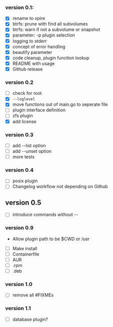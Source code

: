 ### version 0.1:

- [x] rename to xpire
- [x] btrfs: prune with find all subvolumes
- [x] btrfs: warn if not a subvolume or snapshot
- [x] parameter: -p plugin selection
- [x] logging to stderr
- [x] concept of error handling
- [x] beautify parameter
- [x] code cleanup, plugin function lookup
- [x] README with usage
- [x] Github release

### version 0.2

- [ ] check for root
- [x] `--loglevel`
- [x] move functions out of main.go to seperate file
- [ ] plugin interface definition
- [ ] zfs plugin
- [x] add license

### version 0.3

- [ ] add --list option
- [ ] add --unset option
- [ ] more tests

### version 0.4

- [ ] posix plugin
- [ ] Changelog workflow not depending on Github

## version 0.5

- [ ] introduce commands without --




### version 0.9

- Allow plugin path to be $CWD or /usr
- [ ] Make install
- [ ] Containerfile
- [ ] AUR
- [ ] .rpm
- [ ] .deb

### version 1.0

- [ ] remove all #FIXMEs

### version 1.1

- [ ] database plugin?
